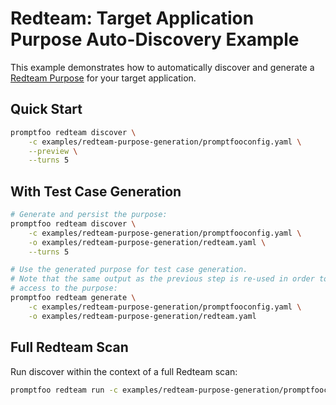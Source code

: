 # Redteam: Target Application Purpose Auto-Discovery Example

This example demonstrates how to automatically discover and generate a [Redteam Purpose](https://www.promptfoo.dev/docs/red-team/configuration/#purpose) for your target application.

## Quick Start

```sh
promptfoo redteam discover \
    -c examples/redteam-purpose-generation/promptfooconfig.yaml \
    --preview \
    --turns 5
```

## With Test Case Generation

```sh
# Generate and persist the purpose:
promptfoo redteam discover \
    -c examples/redteam-purpose-generation/promptfooconfig.yaml \
    -o examples/redteam-purpose-generation/redteam.yaml \
    --turns 5

# Use the generated purpose for test case generation.
# Note that the same output as the previous step is re-used in order to provide
# access to the purpose:
promptfoo redteam generate \
    -c examples/redteam-purpose-generation/promptfooconfig.yaml \
    -o examples/redteam-purpose-generation/redteam.yaml
```

## Full Redteam Scan

Run discover within the context of a full Redteam scan:

```sh
promptfoo redteam run -c examples/redteam-purpose-generation/promptfooconfig.yaml
```
